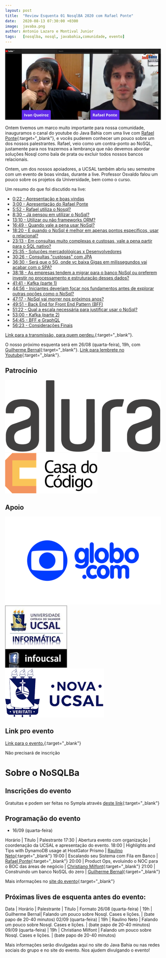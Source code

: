 ```yaml
---
layout: post
title:  "Review Esquenta 01 NosqlBA 2020 com Rafael Ponte"
date:   2020-08-13 07:30:00 +0300
image:  javaba.png
author: Antonio Lazaro e Montival Junior
tags:   [nosqlba, nosql, javabahia,comunidade, evento]
---
```


![](/img/nosqlba/youtube-com-ponte.png)

Ontem tivemos um marco muito importante para nossa comunidade, inauguramos o canal do youtube do Java Bahia com uma live com [Rafael Ponte](https://www.linkedin.com/in/rponte/){:target="\_blank"}, e vocês puderem conhecer um pouco sobre um dos nossos palestrantes. Rafael, veio como um contra-ponto ao NoSQL, justamente para nos trazermos a lembrança que não devemos abordar soluções Nosql como bala de prata ou excluir todos nossos bancos relacionais.

Ontem, um dos nossos apoiadores, a UCSAL também abriu seu semestre com um evento de boas vindas, durante a live. Professor Osvaldo falou um pouco sobre os projetos da Universidade, bem como o curso.

Um resumo do que foi discutido na live:

- [0:22 - Apresentação e boas vindas](https://www.youtube.com/watch?v=G0nViPCrE_o&t=22s)
- [3:00 - Apresentação do Rafael Ponte](https://www.youtube.com/watch?v=G0nViPCrE_o&t=180s)
- [5:52 - Rafael utiliza o Nosql?](https://www.youtube.com/watch?v=G0nViPCrE_o&t=352s)
- [8:30 - Já pensou em utilizar o NoSql?](https://www.youtube.com/watch?v=G0nViPCrE_o&t=510s)
- [13:10 - Utilizar ou não frameworks ORM?](https://www.youtube.com/watch?v=G0nViPCrE_o&t=790s)
- [16:49 - Quando vale a pena usar NoSql?](https://www.youtube.com/watch?v=G0nViPCrE_o&t=1009s) 
- [18:20 - E quando o NoSql é melhor em apenas pontos específicos, usar o relacional?](https://www.youtube.com/watch?v=G0nViPCrE_o&t=1100s)
- [23:13 - Em consultas muito complexas e custosas, vale a pena partir para o SQL nativo?](https://www.youtube.com/watch?v=G0nViPCrE_o&t=1339s)
- [25:35 - Soluções mercadológicas x Desenvolvedores](https://www.youtube.com/watch?v=G0nViPCrE_o&t=1535s)
- [30:26 - Consultas "custosas" com JPA](https://www.youtube.com/watch?v=G0nViPCrE_o&t=1826s)
- [36:30 - Será que o 5G, onde vc baixa Gigas em milissegundos vai acabar com o SPA?](https://www.youtube.com/watch?v=G0nViPCrE_o&t=2190s)
- [38:18 - As empresas tendem a migrar para o banco NoSql ou preferem investir no processamento e estruturação desses dados?](https://www.youtube.com/watch?v=G0nViPCrE_o&t=2298s)
- [41:41 - Kafka (parte 1)](https://www.youtube.com/watch?v=G0nViPCrE_o&t=2501s)
- [44:56 - Iniciantes deveriam focar nos fundamentos antes de explorar outras opções como o NoSql?](https://www.youtube.com/watch?v=G0nViPCrE_o&t=2696s)
- [47:17 - NoSql vai morrer nos próximos anos?](https://www.youtube.com/watch?v=G0nViPCrE_o&t=2837s)
- [49:51 - Back End for Front End Pattern (BFF)](https://www.youtube.com/watch?v=G0nViPCrE_o&t=2991s)
- [51:22 - Qual a escala necessária para justificar usar o NoSql?](https://www.youtube.com/watch?v=G0nViPCrE_o&t=3082s)
- [53:00 - Kafka (parte 2)](https://www.youtube.com/watch?v=G0nViPCrE_o&t=3180s)
- [54:45 - BFF e GraphQL](https://www.youtube.com/watch?v=G0nViPCrE_o&t=3285s)
- [56:23 - Considerações Finais](https://www.youtube.com/watch?v=G0nViPCrE_o&t=3383s)


[Link para a transmissão, para quem perdeu.](https://www.youtube.com/watch?v=G0nViPCrE_o){:target="\_blank"}.

O nosso próximo esquenta será em 26/08 (quarta-feira), 19h, com [Guilherme Bernal](https://www.linkedin.com/in/guilherme-bernal-58666777/){:target="\_blank"}. [Link para lembrete no Youtube](https://www.youtube.com/watch?v=59ptT6WIbD0){:target="\_blank"}.

## Patrocínio

<div>
    <img src="/img/nosqlba/alura-dark-1060px.png" class="img-thumbnail logo" alt="Alura">
    <img src="/img/nosqlba/cdc.png" class="img-thumbnail logo" alt="Casa do código">
</div>

## Apoio 
<div class="container">
    <div class="row text-center">
        <img src="/img/nosqlba/globodotcom.png" class="img-thumbnail logo" 
        alt="Globo.com">
        <img src="/img/nosqlba/logo_infoucsal.jpg" class="img-thumbnail logo" 
        alt="DA Info UCSAL">
        <img src="/img/nosqlba/logo-ucsal.png" class="img-thumbnail logo" 
        alt="UCSAL (Universidade Católica do Salvador)">
    </div>  
</div>


## Link pro evento

[Link para o evento.](https://www.youtube.com/watch?v=9a5-SFX2x6w){:target="\_blank"}

Não precisará de inscrição

# Sobre o NoSQLBa

## Inscrições do evento

Gratuitas e podem ser feitas no Sympla através [deste link](https://www.sympla.com.br/nosqlba-2020__921068){:target="\_blank"}

## Programação do evento

- 16/09 (quarta-feira)

Horário | Título | Palestrante
17:30 | Abertura evento com organização | coordenação da UCSAL e apresentação do evento.
18:00 | Highlights and Tips with DynamoDB usage at HostGator Prismo	| [Raulino Neto](https://www.linkedin.com/in/raulinoneto/){:target="\_blank"}
19:00 | Escalando seu Sistema com Fila em Banco	| [Rafael Ponte](https://www.linkedin.com/in/rponte/){:target="\_blank"}
20:00 | Product Ops, evoluindo o NOC para o BOC das áreas de negócio | [Christiano Milfont](https://www.linkedin.com/in/cmilfont/){:target="\_blank"}
21:00 | Construindo um banco NoSQL do zero	| [Guilherme Bernal](https://www.linkedin.com/in/guilherme-bernal-58666777/){:target="\_blank"}

Mais informações no [site do evento](http://www.nosqlba.com/2020/index.html){:target="\_blank"}

## Próximas lives de esquenta antes do evento:

Data | Horário | Palestrante | Título | Formato
26/08 (quarta-feira) | 19h | Guilherme Bernal| Falando um pouco sobre Nosql. Cases e lições. | (bate papo de 20-40 minutos)
02/09 (quarta-feira) | 19h | Raulino Neto | Falando um pouco sobre Nosql. Cases e lições. | (bate papo de 20-40 minutos)
09/09 (quarta-feira) | 19h | Christiano Milfont | Falando um pouco sobre Nosql. Cases e lições. | (bate papo de 20-40 minutos)


Mais informações serão divulgadas aqui no site do Java Bahia ou nas redes sociais do grupo e no site do evento. Nos ajudem divulgando o evento!